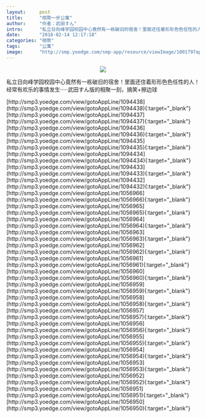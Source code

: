 ```yaml
---
layout:     post
title:      "相聚一步公寓"
author:     "作者：武田すん"
intro:      "私立日向峰学园校园中心竟然有一栋破旧的宿舍！里面还住着形形色色任性的人！经常有欢乐的事情发生·····武田すん版的相聚一刻，搞笑+擦边球"
date:       "2018-02-14 12:17:18"
categories: "相聚"
tags:       "公寓"
image:      "http://smp.yoedge.com/smp-app/resource/viewImage/1001797appline.png"
---
```

<div style="text-align: center">
<p><img src="http://smp.yoedge.com/smp-app/resource/viewImage/1001797appline.png"/></p>
</div>
<p class="post-meta">
<span>私立日向峰学园校园中心竟然有一栋破旧的宿舍！里面还住着形形色色任性的人！经常有欢乐的事情发生·····武田すん版的相聚一刻，搞笑+擦边球</span>
</p>
[http://smp3.yoedge.com/view/gotoAppLine/1094438](http://smp3.yoedge.com/view/gotoAppLine/1094438){:target="_blank"}
[http://smp3.yoedge.com/view/gotoAppLine/1094437](http://smp3.yoedge.com/view/gotoAppLine/1094437){:target="_blank"}
[http://smp3.yoedge.com/view/gotoAppLine/1094436](http://smp3.yoedge.com/view/gotoAppLine/1094436){:target="_blank"}
[http://smp3.yoedge.com/view/gotoAppLine/1094435](http://smp3.yoedge.com/view/gotoAppLine/1094435){:target="_blank"}
[http://smp3.yoedge.com/view/gotoAppLine/1094434](http://smp3.yoedge.com/view/gotoAppLine/1094434){:target="_blank"}
[http://smp3.yoedge.com/view/gotoAppLine/1094433](http://smp3.yoedge.com/view/gotoAppLine/1094433){:target="_blank"}
[http://smp3.yoedge.com/view/gotoAppLine/1094432](http://smp3.yoedge.com/view/gotoAppLine/1094432){:target="_blank"}
[http://smp3.yoedge.com/view/gotoAppLine/1056966](http://smp3.yoedge.com/view/gotoAppLine/1056966){:target="_blank"}
[http://smp3.yoedge.com/view/gotoAppLine/1056965](http://smp3.yoedge.com/view/gotoAppLine/1056965){:target="_blank"}
[http://smp3.yoedge.com/view/gotoAppLine/1056964](http://smp3.yoedge.com/view/gotoAppLine/1056964){:target="_blank"}
[http://smp3.yoedge.com/view/gotoAppLine/1056963](http://smp3.yoedge.com/view/gotoAppLine/1056963){:target="_blank"}
[http://smp3.yoedge.com/view/gotoAppLine/1056962](http://smp3.yoedge.com/view/gotoAppLine/1056962){:target="_blank"}
[http://smp3.yoedge.com/view/gotoAppLine/1056961](http://smp3.yoedge.com/view/gotoAppLine/1056961){:target="_blank"}
[http://smp3.yoedge.com/view/gotoAppLine/1056960](http://smp3.yoedge.com/view/gotoAppLine/1056960){:target="_blank"}
[http://smp3.yoedge.com/view/gotoAppLine/1056959](http://smp3.yoedge.com/view/gotoAppLine/1056959){:target="_blank"}
[http://smp3.yoedge.com/view/gotoAppLine/1056958](http://smp3.yoedge.com/view/gotoAppLine/1056958){:target="_blank"}
[http://smp3.yoedge.com/view/gotoAppLine/1056957](http://smp3.yoedge.com/view/gotoAppLine/1056957){:target="_blank"}
[http://smp3.yoedge.com/view/gotoAppLine/1056956](http://smp3.yoedge.com/view/gotoAppLine/1056956){:target="_blank"}
[http://smp3.yoedge.com/view/gotoAppLine/1056955](http://smp3.yoedge.com/view/gotoAppLine/1056955){:target="_blank"}
[http://smp3.yoedge.com/view/gotoAppLine/1056954](http://smp3.yoedge.com/view/gotoAppLine/1056954){:target="_blank"}
[http://smp3.yoedge.com/view/gotoAppLine/1056953](http://smp3.yoedge.com/view/gotoAppLine/1056953){:target="_blank"}
[http://smp3.yoedge.com/view/gotoAppLine/1056952](http://smp3.yoedge.com/view/gotoAppLine/1056952){:target="_blank"}
[http://smp3.yoedge.com/view/gotoAppLine/1056951](http://smp3.yoedge.com/view/gotoAppLine/1056951){:target="_blank"}
[http://smp3.yoedge.com/view/gotoAppLine/1056950](http://smp3.yoedge.com/view/gotoAppLine/1056950){:target="_blank"}


